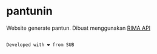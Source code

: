 
# pantunin

Website generate pantun.
Dibuat menggunakan [RIMA API](http://github.com/rfnajid/rima)

##

    Developed with ❤️ from SUB
